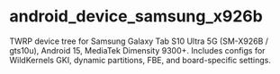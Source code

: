 # android_device_samsung_x926b
TWRP device tree for Samsung Galaxy Tab S10 Ultra 5G (SM-X926B / gts10u), Android 15, MediaTek Dimensity 9300+. Includes configs for WildKernels GKI, dynamic partitions, FBE, and board-specific settings.
